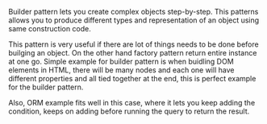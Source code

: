 Builder pattern lets you create complex objects step-by-step. This patterns allows you to produce different types and representation of an object using same construction code.

This pattern is very useful if there are lot of things needs to be done before builging an object. On the other hand factory pattern return entire instance at one go. Simple example for builder pattern is when buidling DOM elements in HTML, there will be many nodes and each one will have different properties and all tied together at the end, this is perfect example for the builder pattern.

Also, ORM example fits well in this case, where it lets you keep adding the condition, keeps on adding before running the query to return the result.
